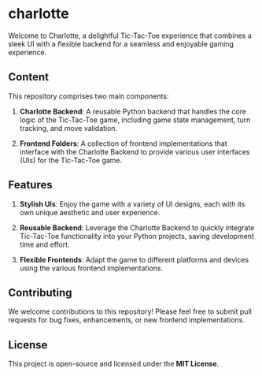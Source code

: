 # charlotte
Welcome to Charlotte, a delightful Tic-Tac-Toe experience that combines a sleek UI with a flexible backend for a seamless and enjoyable gaming experience.

## Content

This repository comprises two main components:

1. **Charlotte Backend**: A reusable Python backend that handles the core logic of the Tic-Tac-Toe game, including game state management, turn tracking, and move validation.

2. **Frontend Folders**: A collection of frontend implementations that interface with the Charlotte Backend to provide various user interfaces (UIs) for the Tic-Tac-Toe game.

## Features

1. **Stylish UIs**: Enjoy the game with a variety of UI designs, each with its own unique aesthetic and user experience.

2. **Reusable Backend**: Leverage the Charlotte Backend to quickly integrate Tic-Tac-Toe functionality into your Python projects, saving development time and effort.

3. **Flexible Frontends**: Adapt the game to different platforms and devices using the various frontend implementations.

## Contributing
We welcome contributions to this repository! Please feel free to submit pull requests for bug fixes, enhancements, or new frontend implementations.

## License
This project is open-source and licensed under the **MIT License**.
